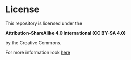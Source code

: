 # License
This repository is licensed under the

**Attribution-ShareAlike 4.0 International (CC BY-SA 4.0)**

by the Creative Commons.

For more information look [here](https://creativecommons.org/licenses/by-sa/4.0/)
